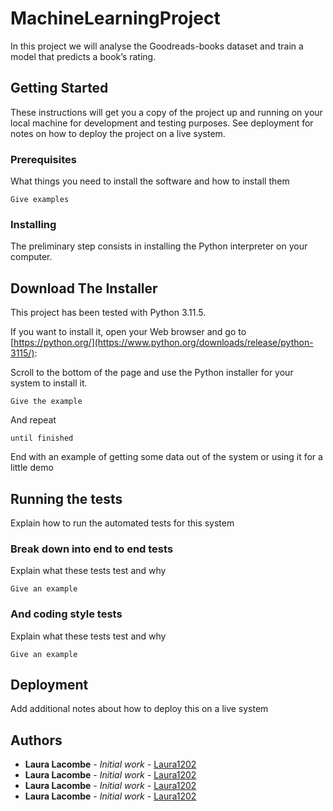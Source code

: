 # MachineLearningProject

In this project we will analyse the Goodreads-books dataset and train a model that predicts a book’s rating.

## Getting Started

These instructions will get you a copy of the project up and running on your local machine for development and testing purposes. See deployment for notes on how to deploy the project on a live system.

### Prerequisites

What things you need to install the software and how to install them

```
Give examples
```

### Installing

The preliminary step consists in installing the Python interpreter on your computer.

## Download The Installer

This project has been tested with Python 3.11.5.

If you want to install it, open your Web browser and
go to [https://python.org/](https://www.python.org/downloads/release/python-3115/):

Scroll to the bottom of the page and use the Python installer for your system to install it.


```
Give the example
```

And repeat

```
until finished
```

End with an example of getting some data out of the system or using it for a little demo

## Running the tests

Explain how to run the automated tests for this system

### Break down into end to end tests

Explain what these tests test and why

```
Give an example
```

### And coding style tests

Explain what these tests test and why

```
Give an example
```

## Deployment

Add additional notes about how to deploy this on a live system


## Authors

* **Laura Lacombe** - *Initial work* - [Laura1202](https://github.com/laura1202)
* **Laura Lacombe** - *Initial work* - [Laura1202](https://github.com/laura1202)
* **Laura Lacombe** - *Initial work* - [Laura1202](https://github.com/laura1202)
* **Laura Lacombe** - *Initial work* - [Laura1202](https://github.com/laura1202)

